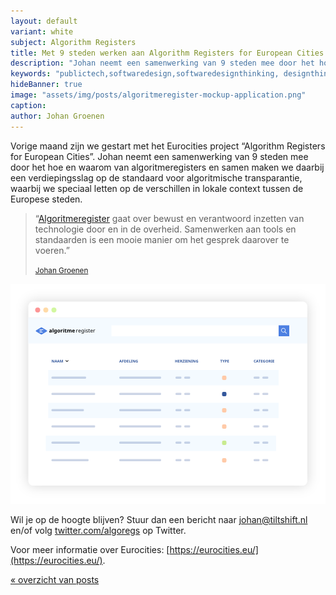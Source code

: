 ```yaml
---
layout: default
variant: white
subject: Algorithm Registers
title: Met 9 steden werken aan Algorithm Registers for European Cities
description: "Johan neemt een samenwerking van 9 steden mee door het hoe en waarom van algoritmeregisters en samen maken we daarbij een verdiepingsslag op de standaard voor algoritmische transparantie, waarbij we speciaal letten op de verschillen in lokale context tussen de Europese steden."
keywords: "publictech,softwaredesign,softwaredesignthinking, designthinking, eurocities,algoritmeregister, algoritme, algorithm"
hideBanner: true
image: "assets/img/posts/algoritmeregister-mockup-application.png"
caption:
author: Johan Groenen
---
```

Vorige maand zijn we gestart met het Eurocities project “Algorithm Registers for European Cities”. Johan neemt een samenwerking van 9 steden mee door het hoe en waarom van algoritmeregisters en samen maken we daarbij een verdiepingsslag op de standaard voor algoritmische transparantie, waarbij we speciaal letten op de verschillen in lokale context tussen de Europese steden.

> “[Algoritmeregister](https://www.algoritmeregister.org/) gaat over bewust en verantwoord inzetten van technologie door en in de overheid. Samenwerken aan tools en standaarden is een mooie manier om het gesprek daarover te voeren.”
>
> <small>[Johan Groenen](/mensen/johan-groenen/)</small>

<div class="article-image">
    <img src="/assets/img/posts/algoritmeregister-mockup-application.png">
</div>

Wil je op de hoogte blijven? Stuur dan een bericht naar [johan@tiltshift.nl](johan@tiltshift.nl) en/of volg [twitter.com/algoregs](https://www.twitter.com/algoregs) op Twitter. 

Voor meer informatie over Eurocities: [https://eurocities.eu/](https://eurocities.eu/).

[« overzicht van posts](/posts/)
